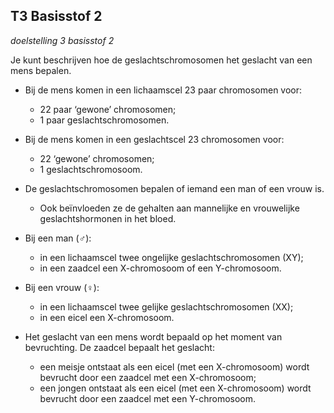 ## T3 Basisstof 2

*doelstelling 3 basisstof 2*

Je kunt beschrijven hoe de geslachtschromosomen het geslacht van een mens bepalen.

- Bij de mens komen in een lichaamscel 23 paar chromosomen voor:
  - 22 paar ‘gewone’ chromosomen;
  - 1 paar geslachtschromosomen.

- Bij de mens komen in een geslachtscel 23 chromosomen voor:
  - 22 ‘gewone’ chromosomen;
  - 1 geslachtschromosoom.

- De geslachtschromosomen bepalen of iemand een man of een vrouw is.
  - Ook beïnvloeden ze de gehalten aan mannelijke en vrouwelijke geslachtshormonen in het bloed.

- Bij een man (♂):
  - in een lichaamscel twee ongelijke geslachtschromosomen (XY);
  - in een zaadcel een X-chromosoom of een Y-chromosoom.

- Bij een vrouw (♀):
  - in een lichaamscel twee gelijke geslachtschromosomen (XX);
  - in een eicel een X-chromosoom.

- Het geslacht van een mens wordt bepaald op het moment van bevruchting. De zaadcel bepaalt het geslacht:
  - een meisje ontstaat als een eicel (met een X-chromosoom) wordt bevrucht door een zaadcel met een X-chromosoom;
  - een jongen ontstaat als een eicel (met een X-chromosoom) wordt bevrucht door een zaadcel met een Y-chromosoom.
